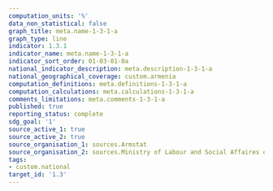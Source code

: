 ```yaml
---
computation_units: '%'
data_non_statistical: false
graph_title: meta.name-1-3-1-a
graph_type: line
indicator: 1.3.1
indicator_name: meta.name-1-3-1-a
indicator_sort_order: 01-03-01-0a
national_indicator_description: meta.description-1-3-1-a
national_geographical_coverage: custom.armenia
computation_definitions: meta.definitions-1-3-1-a
computation_calculations: meta.calculations-1-3-1-a
comments_limitations: meta.comments-1-3-1-a
published: true
reporting_status: complete
sdg_goal: '1'
source_active_1: true
source_active_2: true
source_organisation_1: sources.Armstat
source_organisation_2: sources.Ministry of Labour and Social Affaires of RA
tags:
- custom.national
target_id: '1.3'
---
```

